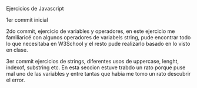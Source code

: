 Ejercicios de Javascript

1er commit inicial

2do commit, ejercicio de variables y operadores, en este ejercicio me familiaricé con algunos operadores de variabels string, pude encontrar todo lo que necesitaba en W3School y el resto pude realizarlo basado en lo visto en clase.

3er commit ejercicios de strings, diferentes usos de uppercase, lenght, indexof, substring etc. En esta seccion estuve trabdo un rato porque puse mal uno de las variables y entre tantas que habia me tomo un rato descubrir el error.